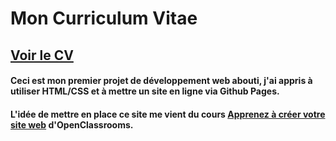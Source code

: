 # Mon Curriculum Vitae
## [Voir le CV](https://github.com/MathisChatelain/CV/site.html)
#### Ceci est mon premier projet de développement web abouti, j'ai appris à utiliser HTML/CSS et à mettre un site en ligne via Github Pages. 
#### L'idée de mettre en place ce site me vient du cours [Apprenez à créer votre site web](https://openclassrooms.com/fr/courses/1603881-apprenez-a-creer-votre-site-web-avec-html5-et-css3) d'OpenClassrooms.
